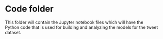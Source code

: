# Code folder

This folder will contain the Jupyter notebook files which will have the Python code that is used for building and analyzing the models for the tweet dataset.
